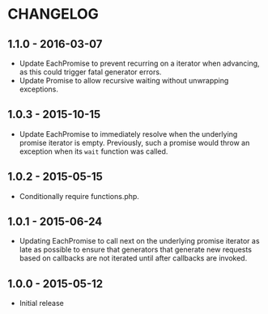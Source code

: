 # CHANGELOG

## 1.1.0 - 2016-03-07

* Update EachPromise to prevent recurring on a iterator when advancing, as this
  could trigger fatal generator errors.
* Update Promise to allow recursive waiting without unwrapping exceptions.

## 1.0.3 - 2015-10-15

* Update EachPromise to immediately resolve when the underlying promise iterator
  is empty. Previously, such a promise would throw an exception when its `wait`
  function was called.

## 1.0.2 - 2015-05-15

* Conditionally require functions.php.

## 1.0.1 - 2015-06-24

* Updating EachPromise to call next on the underlying promise iterator as late
  as possible to ensure that generators that generate new requests based on
  callbacks are not iterated until after callbacks are invoked.

## 1.0.0 - 2015-05-12

* Initial release
